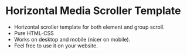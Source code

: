 # Horizontal Media Scroller Template

+ Horizontal scroller template for both element and group scroll.
+ Pure HTML-CSS
+ Works on desktop and mobile (nicer on mobile).
+ Feel free to use it on your website.
